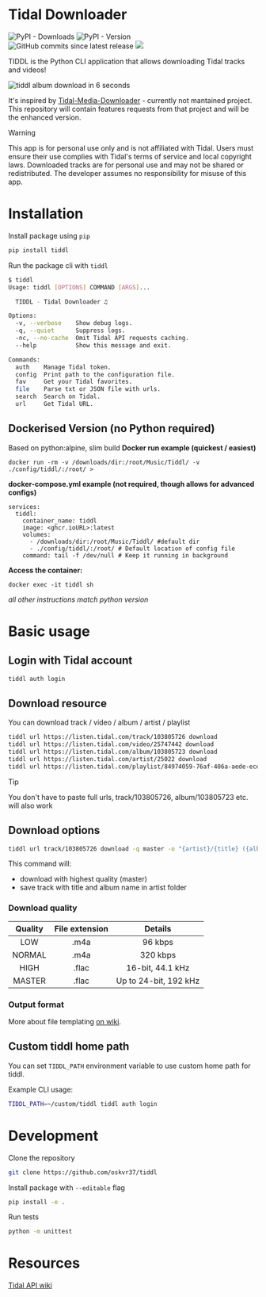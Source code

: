 # Tidal Downloader

![PyPI - Downloads](https://img.shields.io/pypi/dm/tiddl?style=for-the-badge&color=%2332af64)
![PyPI - Version](https://img.shields.io/pypi/v/tiddl?style=for-the-badge)
![GitHub commits since latest release](https://img.shields.io/github/commits-since/oskvr37/tiddl/latest?style=for-the-badge)
[<img src="https://img.shields.io/badge/gitmoji-%20😜%20😍-FFDD67.svg?style=for-the-badge" />](https://gitmoji.dev)

TIDDL is the Python CLI application that allows downloading Tidal tracks and videos!

<img src="https://raw.githubusercontent.com/oskvr37/tiddl/refs/heads/main/docs/demo.gif" alt="tiddl album download in 6 seconds" />

It's inspired by [Tidal-Media-Downloader](https://github.com/yaronzz/Tidal-Media-Downloader) - currently not mantained project.
This repository will contain features requests from that project and will be the enhanced version.

> [!WARNING]
> This app is for personal use only and is not affiliated with Tidal. Users must ensure their use complies with Tidal's terms of service and local copyright laws. Downloaded tracks are for personal use and may not be shared or redistributed. The developer assumes no responsibility for misuse of this app.

# Installation

Install package using `pip`

```bash
pip install tiddl
```

Run the package cli with `tiddl`

```bash
$ tiddl
Usage: tiddl [OPTIONS] COMMAND [ARGS]...

  TIDDL - Tidal Downloader ♫

Options:
  -v, --verbose    Show debug logs.
  -q, --quiet      Suppress logs.
  -nc, --no-cache  Omit Tidal API requests caching.
  --help           Show this message and exit.

Commands:
  auth    Manage Tidal token.
  config  Print path to the configuration file.
  fav     Get your Tidal favorites.
  file    Parse txt or JSON file with urls.
  search  Search on Tidal.
  url     Get Tidal URL.
```
## Dockerised Version (no Python required)

Based on python:alpine, slim build
**Docker run example (quickest / easiest)**
```
docker run -rm -v /downloads/dir:/root/Music/Tiddl/ -v ./config/tiddl/:/root/ >
```

**docker-compose.yml example (not required, though allows for advanced configs)**
```
services:
  tiddl:
    container_name: tiddl
    image: <ghcr.ioURL>:latest
    volumes:
      - /downloads/dir:/root/Music/Tiddl/ #default dir
      - ./config/tiddl/:/root/ # Default location of config file 
    command: tail -f /dev/null # Keep it running in background
```
**Access the container:**
```
docker exec -it tiddl sh
```

_all other instructions match python version_

# Basic usage

## Login with Tidal account

```bash
tiddl auth login
```

## Download resource

You can download track / video / album / artist / playlist

```bash
tiddl url https://listen.tidal.com/track/103805726 download
tiddl url https://listen.tidal.com/video/25747442 download
tiddl url https://listen.tidal.com/album/103805723 download
tiddl url https://listen.tidal.com/artist/25022 download
tiddl url https://listen.tidal.com/playlist/84974059-76af-406a-aede-ece2b78fa372 download
```

> [!TIP]
> You don't have to paste full urls, track/103805726, album/103805723 etc. will also work

## Download options

```bash
tiddl url track/103805726 download -q master -o "{artist}/{title} ({album})"
```

This command will:

- download with highest quality (master)
- save track with title and album name in artist folder

### Download quality

| Quality | File extension |        Details        |
| :-----: | :------------: | :-------------------: |
|   LOW   |      .m4a      |        96 kbps        |
| NORMAL  |      .m4a      |       320 kbps        |
|  HIGH   |     .flac      |   16-bit, 44.1 kHz    |
| MASTER  |     .flac      | Up to 24-bit, 192 kHz |

### Output format

More about file templating [on wiki](https://github.com/oskvr37/tiddl/wiki/Template-formatting).

## Custom tiddl home path

You can set `TIDDL_PATH` environment variable to use custom home path for tiddl.

Example CLI usage:

```sh
TIDDL_PATH=~/custom/tiddl tiddl auth login
```

# Development

Clone the repository

```bash
git clone https://github.com/oskvr37/tiddl
```

Install package with `--editable` flag

```bash
pip install -e .
```

Run tests

```bash
python -m unittest
```

# Resources

[Tidal API wiki](https://github.com/Fokka-Engineering/TIDAL)
